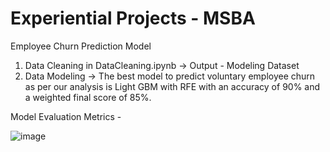 # Experiential Projects - MSBA
Employee Churn Prediction Model

1. Data Cleaning in DataCleaning.ipynb -> Output - Modeling Dataset
2. Data Modeling -> The best model to predict voluntary employee churn as per our analysis is Light GBM with RFE with an accuracy of 90% and a weighted final score of 85%.

Model Evaluation Metrics -

![image](https://user-images.githubusercontent.com/23355712/223626358-1739ae46-e52f-4021-af24-5cae953c6a9c.png)

